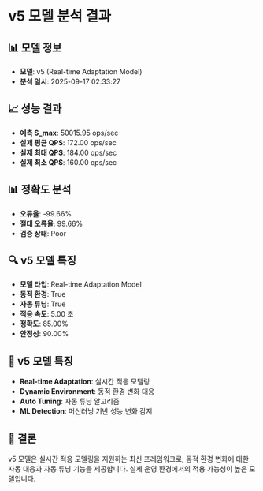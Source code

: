 
# v5 모델 분석 결과

## 📊 모델 정보
- **모델**: v5 (Real-time Adaptation Model)
- **분석 일시**: 2025-09-17 02:33:27

## 📈 성능 결과
- **예측 S_max**: 50015.95 ops/sec
- **실제 평균 QPS**: 172.00 ops/sec
- **실제 최대 QPS**: 184.00 ops/sec
- **실제 최소 QPS**: 160.00 ops/sec

## 📊 정확도 분석
- **오류율**: -99.66%
- **절대 오류율**: 99.66%
- **검증 상태**: Poor

## 🔍 v5 모델 특징
- **모델 타입**: Real-time Adaptation Model
- **동적 환경**: True
- **자동 튜닝**: True
- **적응 속도**: 5.00 초
- **정확도**: 85.00%
- **안정성**: 90.00%

## 🎯 v5 모델 특징
- **Real-time Adaptation**: 실시간 적응 모델링
- **Dynamic Environment**: 동적 환경 변화 대응
- **Auto Tuning**: 자동 튜닝 알고리즘
- **ML Detection**: 머신러닝 기반 성능 변화 감지

## 🎯 결론
v5 모델은 실시간 적응 모델링을 지원하는 최신 프레임워크로,
동적 환경 변화에 대한 자동 대응과 자동 튜닝 기능을 제공합니다.
실제 운영 환경에서의 적용 가능성이 높은 모델입니다.
